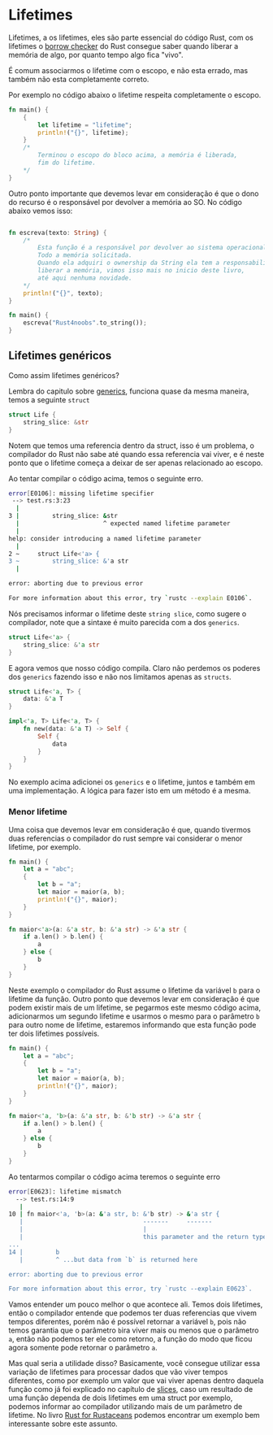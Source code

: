 # Lifetimes

Lifetimes, a os lifetimes, eles são parte essencial do código Rust, com os lifetimes o [borrow checker](https://rustc-dev-guide.rust-lang.org/borrow_check.html) do Rust consegue saber quando liberar a memória de algo, por quanto tempo algo fica "vivo".

É comum associarmos o lifetime com o escopo, e não esta errado, mas também não esta completamente correto.

Por exemplo no código abaixo o lifetime respeita completamente o escopo.

```rust
fn main() {
    {
        let lifetime = "lifetime";
        println!("{}", lifetime);
    } 
    /*
        Terminou o escopo do bloco acima, a memória é liberada,
        fim do lifetime.
    */
}
```

Outro ponto importante que devemos levar em consideração é que o dono do recurso é o responsável por devolver a memória ao SO. No código abaixo vemos isso:

```rust

fn escreva(texto: String) {
    /*
        Esta função é a responsável por devolver ao sistema operacional
        Todo a memória solicitada.
        Quando ela adquiri o ownership da String ela tem a responsabilidade de
        liberar a memória, vimos isso mais no inicio deste livro,
        até aqui nenhuma novidade.
    */
    println!("{}", texto);
}

fn main() {
    escreva("Rust4noobs".to_string());
}
```

## Lifetimes genéricos

Como assim lifetimes genéricos?

Lembra do capitulo sobre [generics](../intermediary-02/05-generics.md), funciona quase da mesma maneira, temos a seguinte `struct`

```rust
struct Life {
    string_slice: &str
}
```

Notem que temos uma referencia dentro da struct, isso é um problema, o compilador do Rust não sabe até quando essa referencia vai viver, e é neste ponto que o lifetime começa a deixar de ser apenas relacionado ao escopo.

Ao tentar compilar o código acima, temos o seguinte erro.

```sh
error[E0106]: missing lifetime specifier
 --> test.rs:3:23
  |
3 |         string_slice: &str
  |                       ^ expected named lifetime parameter
  |
help: consider introducing a named lifetime parameter
  |
2 ~     struct Life<'a> {
3 ~         string_slice: &'a str
  |

error: aborting due to previous error

For more information about this error, try `rustc --explain E0106`.
```

Nós precisamos informar o lifetime deste `string slice`, como sugere o compilador, note que a sintaxe é muito parecida com a dos `generics`.

```rust
struct Life<'a> {
    string_slice: &'a str
}
```

E agora vemos que nosso código compila. Claro não perdemos os poderes dos `generics` fazendo isso e não nos limitamos apenas as `structs`.

```rust
struct Life<'a, T> {
    data: &'a T
}

impl<'a, T> Life<'a, T> {
    fn new(data: &'a T) -> Self {
        Self {
            data
        }
    }
}
```

No exemplo acima adicionei os `generics` e o lifetime, juntos e também em uma implementação. A lógica para fazer isto em um método é a mesma.

### Menor lifetime

Uma coisa que devemos levar em consideração é que, quando tivermos duas referencias o compilador do rust sempre vai considerar o menor lifetime, por exemplo.

```rust
fn main() {
    let a = "abc";
    {
        let b = "a";
        let maior = maior(a, b);
        println!("{}", maior);
    }
}

fn maior<'a>(a: &'a str, b: &'a str) -> &'a str {
    if a.len() > b.len() {
        a
    } else {
        b
    }
}
```

Neste exemplo o compilador do Rust assume o lifetime da variável `b` para o lifetime da função. Outro ponto que devemos levar em consideração é que podem existir mais de um lifetime, se pegarmos este mesmo código acima, adicionarmos um segundo lifetime e usarmos o mesmo para o parâmetro `b` para outro nome de lifetime, estaremos informando que esta função pode ter dois lifetimes possíveis.

```rust
fn main() {
    let a = "abc";
    {
        let b = "a";
        let maior = maior(a, b);
        println!("{}", maior);
    }
}

fn maior<'a, 'b>(a: &'a str, b: &'b str) -> &'a str {
    if a.len() > b.len() {
        a
    } else {
        b
    }
}
```

Ao tentarmos compilar o código acima teremos o seguinte erro

```sh
error[E0623]: lifetime mismatch
  --> test.rs:14:9
   |
10 | fn maior<'a, 'b>(a: &'a str, b: &'b str) -> &'a str {
   |                                 -------     -------
   |                                 |
   |                                 this parameter and the return type are declared with different lifetimes...
...
14 |         b
   |         ^ ...but data from `b` is returned here

error: aborting due to previous error

For more information about this error, try `rustc --explain E0623`.

```

Vamos entender um pouco melhor o que acontece ali. Temos dois lifetimes, então o compilador entende que podemos ter duas referencias que vivem tempos diferentes, porém não é possível retornar a variável `b`, pois não temos garantia que o parâmetro `b`ira viver mais ou menos que o parâmetro `a`, então não podemos ter ele como retorno, a função do modo que ficou agora somente pode retornar o parâmetro `a`.

Mas qual seria a utilidade disso? Basicamente, você consegue utilizar essa variação de lifetimes para processar dados que vão viver tempos diferentes, como por exemplo um valor que vai viver apenas dentro daquela função como já foi explicado no capítulo de [slices](../intermediary-01/05-slices.md), caso um resultado de uma função dependa de dois lifetimes em uma struct por exemplo, podemos informar ao compilador utilizando mais de um parâmetro de lifetime. No livro [Rust for Rustaceans](https://nostarch.com/rust-rustaceans) podemos encontrar um exemplo bem interessante sobre este assunto.

